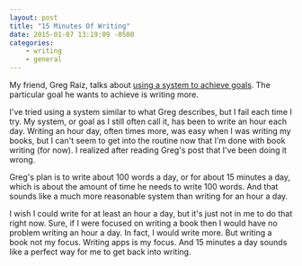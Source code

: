 ```yaml
---
layout: post
title: "15 Minutes Of Writing"
date: 2015-01-07 13:19:09 -0500
categories: 
    - writing
    - general
---
```

My friend, Greg Raiz, talks about [using a system to achieve goals][1]. The particular goal he wants to achieve is writing more.

I've tried using a system similar to what Greg describes, but I fail each time I try. My system, or goal as I still often call it, has been to write an hour each day. Writing an hour day, often times more, was easy when I was writing my books, but I can't seem to get into the routine now that I'm done with book writing (for now). I realized after reading Greg's post that I've been doing it wrong. 

Greg's plan is to write about 100 words a day, or for about 15 minutes a day, which is about the amount of time he needs to write 100 words. And that sounds like a much more reasonable system than writing for an hour a day.

I wish I could write for at least an hour a day, but it's just not in me to do that right now. Sure, if I were focused on writing a book then I would have no problem writing an hour a day. In fact, I would write more. But writing a book not my focus. Writing apps is my focus. And 15 minutes a day sounds like a perfect way for me to get back into writing.

[1]: http://www.raizlabs.com/graiz/2015/01/05/better-goals-via-better-systems/
